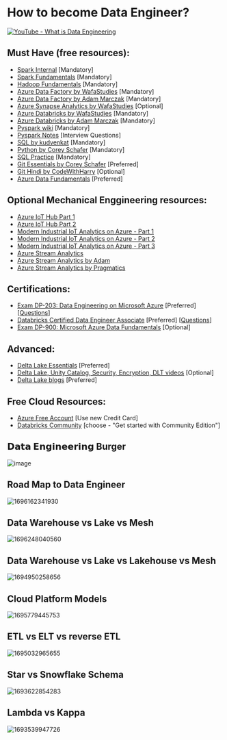 # How to become Data Engineer?
[![YouTube - What is Data Engineering](http://img.youtube.com/vi/qWru-b6m030/0.jpg)](https://www.youtube.com/watch?v=qWru-b6m030)

## Must Have (free resources):

 - [Spark Internal](https://www.youtube.com/watch?v=dmL0N3qfSc8) [Mandatory]
 - [Spark Fundamentals](https://courses.hadoopinrealworld.com/p/spark-starter-kit) [Mandatory]
 - [Hadoop Fundamentals](https://www.hadoopinrealworld.com/starterkit/) [Mandatory]
 - [Azure Data Factory by WafaStudies](https://www.youtube.com/playlist?list=PLMWaZteqtEaLTJffbbBzVOv9C0otal1FO) [Mandatory]
 - [Azure Data Factory by Adam Marczak](https://www.youtube.com/playlist?list=PLGjZwEtPN7j8b9dPA0HrtJDptOB69B506) [Mandatory]
 - [Azure Synapse Analytics by WafaStudies](https://www.youtube.com/playlist?list=PLMWaZteqtEaIZxPCw_0AO1GsqESq3hZc6) [Optional]
 - [Azure Databricks by WafaStudies](https://www.youtube.com/playlist?list=PLMWaZteqtEaKi4WAePWtCSQCfQpvBT2U1) [Mandatory]
 - [Azure Databricks by Adam Marczak](https://www.youtube.com/playlist?list=PLGjZwEtPN7j96btR0XlAIla9T6XPpj9ta) [Mandatory]
 - [Pyspark wiki](https://sparkbyexamples.com/pyspark-tutorial/) [Mandatory]
 - [Pyspark Notes](pyspark/PySpark-notes.pdf) [Interview Questions]
 - [SQL by kudvenkat](https://www.youtube.com/playlist?list=PL08903FB7ACA1C2FB) [Mandatory]
 - [Python by Corey Schafer](https://www.youtube.com/playlist?list=PL-osiE80TeTt2d9bfVyTiXJA-UTHn6WwU) [Mandatory]
 - [SQL Practice](https://www.hackerrank.com/domains/sql) [Mandatory]
 - [Git Essentials by Corey Schafer](https://www.youtube.com/playlist?list=PL-osiE80TeTuRUfjRe54Eea17-YfnOOAx) [Preferred]
 - [Git Hindi by CodeWithHarry](https://www.youtube.com/playlist?list=PLu0W_9lII9agwhy658ZPA0MTStKUJTWPi) [Optional]
 - [Azure Data Fundamentals](https://www.youtube.com/playlist?list=PLGjZwEtPN7j-Q59JYso3L4_yoCjj2syrM) [Preferred]
 
 
 ## Optional Mechanical Enggineering resources:
 - [Azure IoT Hub Part 1](https://www.databricks.com/notebooks/iiot/iiot-end-to-end-part-1.html)
 - [Azure IoT Hub Part 2](https://www.databricks.com/notebooks/iiot/iiot-end-to-end-part-2.html)
 - [Modern Industrial IoT Analytics on Azure - Part 1](https://www.databricks.com/blog/2020/08/03/modern-industrial-iot-analytics-on-azure-part-1.html)
 - [Modern Industrial IoT Analytics on Azure - Part 2](https://www.databricks.com/blog/2020/08/11/modern-industrial-iot-analytics-on-azure-part-2.html)
 - [Modern Industrial IoT Analytics on Azure - Part 3](https://www.databricks.com/blog/2020/08/20/modern-industrial-iot-analytics-on-azure-part-3.html)
 - [Azure Stream Analytics](https://learn.microsoft.com/en-us/azure/iot-hub/iot-hub-live-data-visualization-in-power-bi)
 - [Azure Stream Analytics by Adam](https://www.youtube.com/watch?v=NbGmyjgY0pU)
 - [Azure Stream Analytics by Pragmatics](https://www.youtube.com/watch?v=sJ02fNsor3M)

  
## Certifications:

- [Exam DP-203: Data Engineering on Microsoft Azure](https://learn.microsoft.com/en-us/certifications/exams/dp-203) [Preferred] [[Questions](https://amrit-hub.github.io/Azure-Data-Engineer-Associate-Questions/)]
- [Databricks Certified Data Engineer Associate](https://www.databricks.com/learn/certification/data-engineer-associate) [Preferred] [[Questions](https://amrit-hub.github.io/Databricks-Certified-Data-Engineer-Associate-Questions/)]
- [Exam DP-900: Microsoft Azure Data Fundamentals](https://learn.microsoft.com/en-us/certifications/exams/dp-900) [Optional]

## Advanced:
- [Delta Lake Essentials](https://github.com/Amrit-Hub/Data-Engineering-Essentials/tree/main/Delta%20Lake%20Essentials) [Preferred]
- [Delta Lake, Unity Catalog, Security, Encryption, DLT videos](https://www.youtube.com/playlist?list=PLWq-m1Tje0cu-Z8S4oGUpc5N1VBC3lmOi) [Optional]
- [Delta Lake blogs](https://delta.io/blog) [Preferred]

## Free Cloud Resources:
- [Azure Free Account](https://azure.microsoft.com/en-in/free/search/) [Use new Credit Card]
- [Databricks Community](https://www.databricks.com/try-databricks#account) [choose - "Get started with Community Edition"]

## 𝗗𝗮𝘁𝗮 𝗘𝗻𝗴𝗶𝗻𝗲𝗲𝗿𝗶𝗻𝗴 Burger
![image](https://github.com/Amrit-Hub/How-to-become-Data-Engineering-Essentials/assets/94331599/be8fd25f-87d4-4e16-bbd8-2c350087b1ea)

## Road Map to Data Engineer
![1696162341930](https://github.com/Amrit-Hub/How-to-become-Data-Engineering-Essentials/assets/94331599/1847e755-d037-4903-b72b-6577bd82316a)

## Data Warehouse vs Lake vs Mesh
![1696248040560](https://github.com/Amrit-Hub/How-to-become-Data-Engineering-Essentials/assets/94331599/80191075-2f04-4309-a3ac-a31b025afd68)

## Data Warehouse vs Lake vs Lakehouse vs Mesh
![1694950258656](https://github.com/Amrit-Hub/How-to-become-Data-Engineering-Essentials/assets/94331599/334a4d86-07f3-42e5-b9b8-30b75bf3ff1a)

## Cloud Platform Models
![1695779445753](https://github.com/Amrit-Hub/How-to-become-Data-Engineering-Essentials/assets/94331599/162db0d9-81aa-4e54-a3fa-6cfb6ad93a2f)

## ETL vs ELT vs reverse ETL
![1695032965655](https://github.com/Amrit-Hub/How-to-become-Data-Engineering-Essentials/assets/94331599/81a3d438-881e-4cb6-a658-1c58cc3aa5b8)

## Star vs Snowflake Schema
![1693622854283](https://github.com/Amrit-Hub/How-to-become-Data-Engineering-Essentials/assets/94331599/67cf1282-741c-43b3-80ae-a401ddedcdb7)

## Lambda vs Kappa
![1693539947726](https://github.com/Amrit-Hub/How-to-become-Data-Engineering-Essentials/assets/94331599/38fc2711-72fc-4b5d-8c5a-5ec92c57a1c0)

